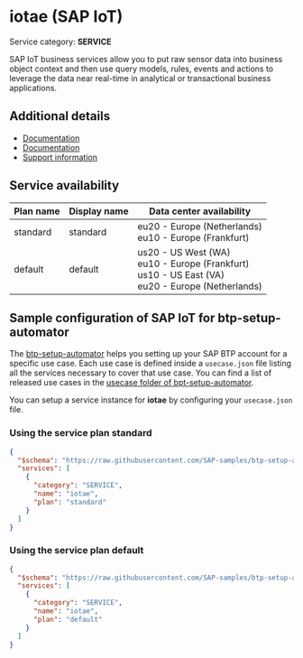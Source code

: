 # **iotae** (SAP IoT)

Service category: **SERVICE**

SAP IoT business services allow you to put raw sensor data into business object context and then use query models, rules, events and actions to leverage the data near real-time in analytical or transactional business applications.

## Additional details

- [Documentation](https://help.sap.com/viewer/p/SAP_Leonardo_IoT)
- [Documentation](https://help.sap.com/viewer/p/SAP_IoT)
- [Support information](https://answers.sap.com/tags/73554900100800002247)

## Service availability

| Plan name | Display name | Data center availability  |
|------|----------------|---------------------------|
|  standard  |  standard  | eu20 - Europe (Netherlands)<br> eu10 - Europe (Frankfurt)  |
|  default  |  default  | us20 - US West (WA)<br> eu10 - Europe (Frankfurt)<br> us10 - US East (VA)<br> eu20 - Europe (Netherlands)  |

## Sample configuration of **SAP IoT** for btp-setup-automator

The [btp-setup-automator](https://github.com/SAP-samples/btp-setup-automator) helps you setting up your SAP BTP account for a specific use case. Each use case is defined inside a `usecase.json` file listing all the services necessary to cover that use case. You can find a list of released use cases in the [usecase folder of bpt-setup-automator](https://github.com/SAP-samples/btp-setup-automator/tree/main/usecases).

You can setup a service instance for **iotae** by configuring your `usecase.json` file.

### Using the service plan **standard**

```json
{
  "$schema": "https://raw.githubusercontent.com/SAP-samples/btp-setup-automator/main/libs/btpsa-usecase.json",
  "services": [
    {
      "category": "SERVICE",
      "name": "iotae",
      "plan": "standard"
    }
  ]
}
```

### Using the service plan **default**

```json
{
  "$schema": "https://raw.githubusercontent.com/SAP-samples/btp-setup-automator/main/libs/btpsa-usecase.json",
  "services": [
    {
      "category": "SERVICE",
      "name": "iotae",
      "plan": "default"
    }
  ]
}
```
